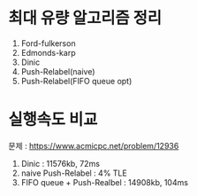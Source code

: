 # 최대 유량 알고리즘 정리
1. Ford-fulkerson
2. Edmonds-karp
3. Dinic
4. Push-Relabel(naive)
5. Push-Relabel(FIFO queue opt)

# 실행속도 비교
문제 : https://www.acmicpc.net/problem/12936
1. Dinic : 11576kb, 72ms
2. naive Push-Relabel : 4% TLE
3. FIFO queue + Push-Realbel : 14908kb, 104ms
